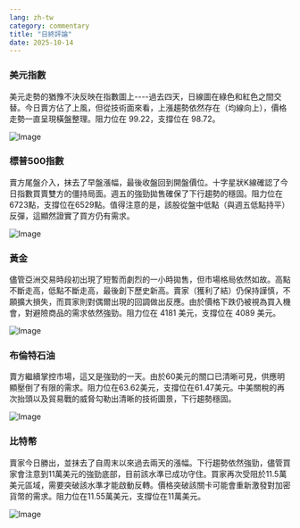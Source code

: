 ```yaml
---
lang: zh-tw
category: commentary
title: "日終評論"
date: 2025-10-14
---
```


### 美元指數

美元走勢的猶豫不決反映在指數圖上----過去四天，日線圖在綠色和紅色之間交替。今日賣方佔了上風，但從技術面來看，上漲趨勢依然存在（均線向上），價格走勢一直呈現橫盤整理。阻力位在 99.22，支撐位在 98.72。

![Image](https://markleighedu.github.io/img/Oct-2025/14-Oct-2025/usdindex.jpg)

### 標普500指數

賣方尾盤介入，抹去了早盤漲幅，最後收盤回到開盤價位。十字星狀K線確認了今日指數買賣雙方的僵持局面。週五的強勁拋售確保了下行趨勢的穩固。阻力位在6723點，支撐位在6529點。值得注意的是，該股從盤中低點（與週五低點持平）反彈，這顯然證實了買方仍有需求。

![Image](https://markleighedu.github.io/img/Oct-2025/14-Oct-2025/sp500.jpg)

### 黃金

儘管亞洲交易時段初出現了短暫而劇烈的一小時拋售，但市場格局依然如故。高點不斷走高，低點不斷走高，最後創下歷史新高。賣家（獲利了結）仍保持謹慎，不願擴大損失，而買家則對偶爾出現的回調做出反應。由於價格下跌仍被視為買入機會，對避險商品的需求依然強勁。阻力位在 4181 美元，支撐位在 4089 美元。

![Image](https://markleighedu.github.io/img/Oct-2025/14-Oct-2025/gold.jpg)

### 布倫特石油

賣方繼續掌控市場，這又是強勁的一天。由於60美元的關口已清晰可見，供應明顯壓倒了有限的需求。阻力位在63.62美元，支撐位在61.47美元。中美關稅的再次抬頭以及貿易戰的威脅勾勒出清晰的技術圖景，下行趨勢穩固。

![Image](https://markleighedu.github.io/img/Oct-2025/14-Oct-2025/brentoil.jpg)

### 比特幣

賣家今日勝出，並抹去了自周末以來過去兩天的漲幅。下行趨勢依然強勁，儘管買家會注意到11萬美元的強勁底部，目前該水準已成功守住。買家再次受阻於11.5萬美元區域，需要突破該水準才能啟動反轉。價格突破該關卡可能會重新激發對加密貨幣的需求。阻力位在11.55萬美元，支撐位在11萬美元。

![Image](https://markleighedu.github.io/img/Oct-2025/14-Oct-2025/bitcoin.jpg)

